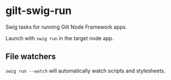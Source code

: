 # gilt-swig-run
Swig tasks for running Gilt Node Framework apps.

Launch with `swig run` in the target node app.

## File watchers

`swig run --watch` will automatically watch scripts and stylesheets. 